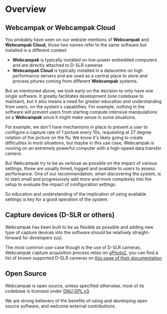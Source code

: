 # Overview

## Webcampak or Webcampak Cloud

You probably have seen on our website mentions of __Webcampak__ and __Webcampak Cloud__, those two names refer to the same software but installed in a different context:

* __Webcampak__ is typically installed on low-power embedded computers and are directly attached to D-SLR cameras
* __Webcampak Cloud__ is typically installed in a datacentre on high performance servers and are used as a central place to store and process pitures coming from different __Webcampak__ systems.

But as mentioned above, we took early on the decision to only have one single software. It greatly facilitates development (one codebase to maintain), but it also means a need for greater education and understanding from users, on the system's capabilties. For example, nothing in the software will prevent users from starting compute intensive manipulations on a __Webcampak__ since it might make sense in some situations.

For example, we don't have mechanisms in place to prevent a user to configure a capture rate of 1 picture every 10s, requesting at 27 degree rotation of the picture on the fly. We know it's likely going to create difficulties in most situations, but maybe in this use case, Webcampak is running on an extremely powerful computer with a high-speed data transfer camera. 

But Webcampak try to be as verbose as possible on the impact of various settings, those are usually timed, logged and available to users to assess performance. One of our recommendation, when discovering the system, is to start small and progressively add more and more complexity into the setup to evaluate the impact of configuration settings. 
 
So education and understanding of the implication of using available settings is key for a good operation of the system.

## Capture devices (D-SLR or others)

Webcampak has been built to be as flexible as possible and adding new type of capture devices into the software should be relatively straight-forward for developers (us).

The most common use-case though is the use of D-SLR cameras, Webcampak capture acquisition process relies on [gPhoto2](http://www.gphoto.org/), you can find a list of known supported D-SLR cameras on [this page of their documentation](http://www.gphoto.org/doc/remote/) 

## Open Source

Webcampak is open source, unless specified otherwise, most of its codebase is licensed under [GNU GPL v3](https://github.com/Webcampak/core/blob/develop/LICENSE). 

We are strong believers of the benefits of using and developing open source software, and welcome external contributions. 